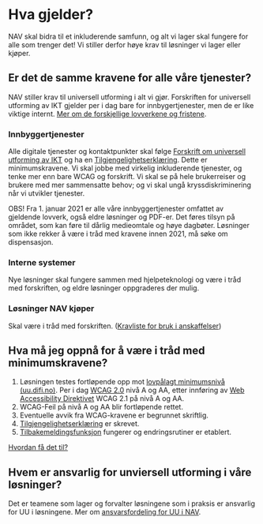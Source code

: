 # Hva gjelder?

NAV skal bidra til et inkluderende samfunn, og alt vi lager skal fungere for alle som trenger det! Vi stiller derfor høye krav til løsninger vi lager eller kjøper.
  
## Er det de samme kravene for alle våre tjenester?

NAV stiller krav til universell utforming i alt vi gjør. Forskriften for universell utforming av IKT gjelder per i dag bare for innbygertjenester, men de er like viktige internt. [Mer om de forskjellige lovverkene og fristene](/hva-gjelder/lovverk.md).

### Innbyggertjenester

Alle digitale tjenester og kontaktpunkter skal følge [Forskrift om universell utforming av IKT](https://uu.difi.no/krav-og-regelverk/kva-seier-forskrifta) og ha en [Tilgjengelighetserklæring](/hvordan-faa-det-til/tilgjengelighetserklæring.md). Dette er minimumskravene. Vi skal jobbe med virkelig inkluderende tjenester, og tenke mer enn bare WCAG og forskrift. Vi skal se på hele brukerreiser og brukere med mer sammensatte behov; og vi skal ungå kryssdiskriminering når vi utvikler tjenester. 

<div><alertstripe type="advarsel">OBS! Fra 1. januar 2021 er alle våre innbyggertjenester omfattet av gjeldende lovverk, også eldre løsninger og PDF-er. Det føres tilsyn på området, som kan føre til dårlig medieomtale og høye dagbøter. Løsninger som ikke rekker å være i tråd med kravene innen 2021, må søke om dispensasjon.</alertstripe></div>

### Interne systemer

Nye løsninger skal fungere sammen med hjelpeteknologi og være i tråd med forskriften, og eldre løsninger oppgraderes der mulig.

### Løsninger NAV kjøper

Skal være i tråd med forskriften. ([Kravliste for bruk i anskaffelser](/hva-gjelder/krav-til-anskaffelser.md))
  
## Hva må jeg oppnå for å være i tråd med minimumskravene?

1. Løsningen testes fortløpende opp mot [lovpålagt minimumsnivå (uu.difi.no)](https://uu.difi.no/krav-og-regelverk/kva-seier-forskrifta). 
Per i dag [WCAG 2.0](https://uu.difi.no/krav-og-regelverk/wcag-20-standarden) nivå A og AA, etter innføring av [Web Accessibility Direktivet](https://uu.difi.no/krav-og-regelverk/webdirektivet-og-wcag-21) WCAG 2.1 på nivå A og AA.
2. WCAG-Feil på nivå A og AA blir fortløpende rettet.
3. Eventuelle avvik fra WCAG-kravene er begrunnet skriftlig.
4. [Tilgjengelighetserklæring](/hvordan-faa-det-til/tilgjengelighetserklæring.md) er skrevet.
5. [Tilbakemeldingsfunksjon](/hvordan-faa-det-til/tilbakemeldingsfunksjon.md) fungerer og endringsrutiner er etablert.

[Hvordan få det til?](/hvordan-faa-det-til/README.md)

## Hvem er ansvarlig for unviersell utforming i våre løsninger?
Det er teamene som lager og forvalter løsningene som i praksis er ansvarlig for UU i løsningene. Mer om [ansvarsfordeling for UU i NAV](/hva-gjelder/ansvarsfordeling.md).
